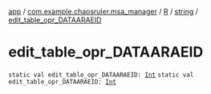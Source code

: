 [app](../../../index.md) / [com.example.chaosruler.msa_manager](../../index.md) / [R](../index.md) / [string](index.md) / [edit_table_opr_DATAARAEID](.)

# edit_table_opr_DATAARAEID

`static val edit_table_opr_DATAARAEID: `[`Int`](https://kotlinlang.org/api/latest/jvm/stdlib/kotlin/-int/index.html)
`static val edit_table_opr_DATAARAEID: `[`Int`](https://kotlinlang.org/api/latest/jvm/stdlib/kotlin/-int/index.html)